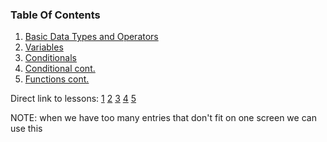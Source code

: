 ### Table Of Contents

1. [Basic Data Types and Operators](#basic-data-types)
2. [Variables](#variables)
3. [Conditionals](#if)
4. [Conditional cont.](#lesson4)
5. [Functions cont.](#functions)

Direct link to lessons: [1](#lesson1) [2](#lesson2) [3](#lesson3) [4](#lesson4) [5](#lesson5)

NOTE: when we have too many entries that don't fit on one screen we can use this <!-- .slide: style="font-size:80%" -->
